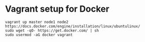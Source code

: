 Vagrant setup for Docker
========================

```
vagrant up master node1 node2
https://docs.docker.com/engine/installation/linux/ubuntulinux/
sudo wget -qO- https://get.docker.com/ | sh
sudo usermod -aG docker vagrant
```
